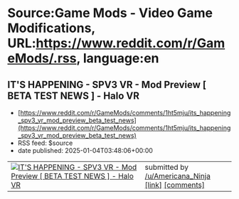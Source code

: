 # Source:Game Mods - Video Game Modifications, URL:https://www.reddit.com/r/GameMods/.rss, language:en

## IT'S HAPPENING - SPV3 VR - Mod Preview [ BETA TEST NEWS ] - Halo VR
 - [https://www.reddit.com/r/GameMods/comments/1ht5mju/its_happening_spv3_vr_mod_preview_beta_test_news](https://www.reddit.com/r/GameMods/comments/1ht5mju/its_happening_spv3_vr_mod_preview_beta_test_news)
 - RSS feed: $source
 - date published: 2025-01-04T03:48:06+00:00

<table> <tr><td> <a href="https://www.reddit.com/r/GameMods/comments/1ht5mju/its_happening_spv3_vr_mod_preview_beta_test_news/"> <img src="https://external-preview.redd.it/n34lysw_fwG_IJjhqYNh_YUY-ayM6oJfTo8--z2C2ek.jpg?width=320&amp;crop=smart&amp;auto=webp&amp;s=2a7294ad09374d783c6c09685f9b72335cd73c7d" alt="IT'S HAPPENING - SPV3 VR - Mod Preview [ BETA TEST NEWS ] - Halo VR" title="IT'S HAPPENING - SPV3 VR - Mod Preview [ BETA TEST NEWS ] - Halo VR" /> </a> </td><td> &#32; submitted by &#32; <a href="https://www.reddit.com/user/Americana_Ninja"> /u/Americana_Ninja </a> <br/> <span><a href="https://www.youtube.com/watch?v=3Lc7yjKW3K4&amp;ab_channel=AmericanaNinja">[link]</a></span> &#32; <span><a href="https://www.reddit.com/r/GameMods/comments/1ht5mju/its_happening_spv3_vr_mod_preview_beta_test_news/">[comments]</a></span> </td></tr></table>

